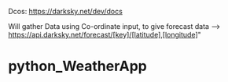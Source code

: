 Dcos: https://darksky.net/dev/docs

Will gather Data using Co-ordinate input, to give forecast data
--> https://api.darksky.net/forecast/[key]/[latitude],[longitude]"
# python_WeatherApp
